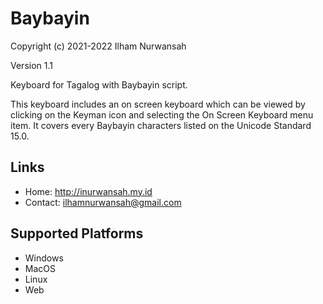 Baybayin
=====================
Copyright (c) 2021-2022 Ilham Nurwansah

Version 1.1


Keyboard for Tagalog with Baybayin script.

This keyboard includes an on screen keyboard which can be viewed by clicking on the Keyman icon and selecting the On Screen Keyboard menu item. It covers every Baybayin characters listed on the Unicode Standard 15.0.


Links
-----
* Home: http://inurwansah.my.id
* Contact: ilhamnurwansah@gmail.com

Supported Platforms
-------------------
 * Windows
 * MacOS
 * Linux
 * Web

